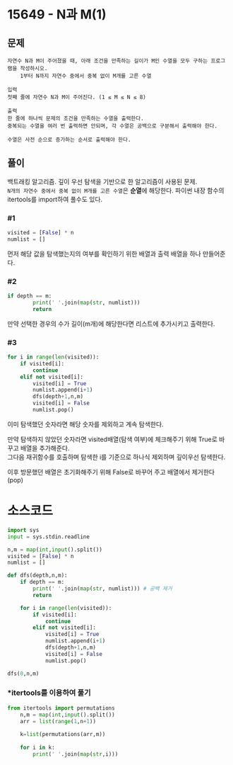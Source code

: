 # 15649 - N과 M(1)

## 문제
```
자연수 N과 M이 주어졌을 때, 아래 조건을 만족하는 길이가 M인 수열을 모두 구하는 프로그램을 작성하시오.
    1부터 N까지 자연수 중에서 중복 없이 M개를 고른 수열

입력
첫째 줄에 자연수 N과 M이 주어진다. (1 ≤ M ≤ N ≤ 8)

출력
한 줄에 하나씩 문제의 조건을 만족하는 수열을 출력한다. 
중복되는 수열을 여러 번 출력하면 안되며, 각 수열은 공백으로 구분해서 출력해야 한다.

수열은 사전 순으로 증가하는 순서로 출력해야 한다.
```

## 풀이
백트래킹 알고리즘. 깊이 우선 탐색을 기반으로 한 알고리즘이 사용된 문제.   
```N개의 자연수 중에서 중복 없이 M개를 고른 수열```은 **순열**에 해당한다.
파이썬 내장 함수의 itertools를 import하여 풀수도 있다.

### **#1**
```py
visited = [False] * n
numlist = []
```
먼저 해당 값을 탐색했는지의 여부를 확인하기 위한 배열과 출력 배열을 하나 만들어준다.

### **#2**
```py
if depth == m:
        print(' '.join(map(str, numlist)))
        return
```
만약 선택한 경우의 수가 길이(m개)에 해당한다면 리스트에 추가시키고 출력한다.

### **#3**
```py
for i in range(len(visited)):
    if visited[i]:
        continue
    elif not visited[i]:
        visited[i] = True
        numlist.append(i+1)
        dfs(depth+1,n,m)
        visited[i] = False
        numlist.pop()
```
이미 탐색했던 숫자라면 해당 숫자를 제외하고 계속 탐색한다.

만약 탐색하지 않았던 숫자라면 visited배열(탐색 여부)에 체크해주기 위해 True로 바꾸고 배열을 추가해준다.   
그다음 재귀함수를 호출하며 탐색한 i를 기준으로 하나식 제외하며 깊이우선 탐색한다.

이후 방문했던 배열은 초기화해주기 위해 False로 바꾸어 주고 배열에서 제거한다(pop)

# 소스코드
```py
import sys
input = sys.stdin.readline

n,m = map(int,input().split())
visited = [False] * n
numlist = []

def dfs(depth,n,m):
    if depth == m:
        print(' '.join(map(str, numlist))) # 공백 제거
        return

    for i in range(len(visited)):
        if visited[i]:
            continue
        elif not visited[i]:
            visited[i] = True
            numlist.append(i+1)
            dfs(depth+1,n,m)
            visited[i] = False
            numlist.pop()

dfs(0,n,m)
```

### *itertools를 이용하여 풀기
```py
from itertools import permutations
    n,m = map(int,input().split())
    arr = list(range(1,n+1))
    
    k=list(permutations(arr,m))
    
    for i in k:
        print(' '.join(map(str,i)))
```